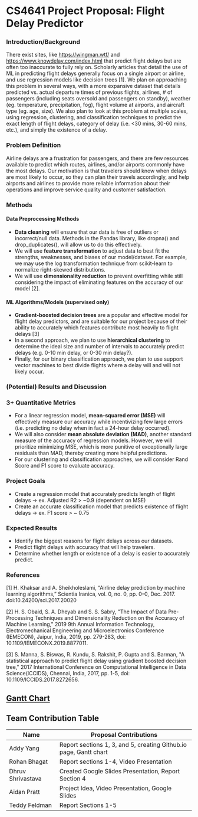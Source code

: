 # CS4641 Project Proposal: Flight Delay Predictor

### Introduction/Background
There exist sites, like https://wingman.wtf/ and https://www.knowdelay.com/index.html that predict flight delays but are often too inaccurate to fully rely on. Scholarly articles that detail the use of ML in predicting flight delays generally focus on a single airport or airline, and use regression models like decision trees \[1\]. 
We plan on approaching this problem in several ways, with a more expansive dataset that details predicted vs. actual departure times of previous flights, airlines, # of passengers (including seats oversold and passengers on standby), weather (eg. temperature, precipitation, fog), flight volume at airports, and aircraft type (eg. age, size). We also plan to look at this problem at multiple scales, using regression, clustering, and classification techniques to predict the exact length of flight delays, category of delay (i.e. <30 mins, 30-60 mins, etc.), and simply the existence of a delay.

### Problem Definition
Airline delays are a frustration for passengers, and there are few resources available to predict which routes, airlines, and/or airports commonly have the most delays. Our motivation is that travelers should know when delays are most likely to occur, so they can plan their travels accordingly, and help airports and airlines to provide more reliable information about their operations and improve service quality and customer satisfaction.

### Methods
#### Data Preprocessing Methods
+ **Data cleaning** will ensure that our data is free of outliers or incorrect/null data. Methods in the Pandas library, like dropna() and drop_duplicates(), will allow us to do this effectively.
+ We will use **feature transformation** to adjust data to best fit the strengths, weaknesses, and biases of our model/dataset. For example, we may use the log transformation technique from scikit-learn to normalize right-skewed distributions.
+ We will use **dimensionality reduction** to prevent overfitting while still considering the impact of eliminating features on the accuracy of our model \[2\].

#### ML Algorithms/Models (supervised only)
+ **Gradient-boosted decision trees** are a popular and effective model for flight delay predictors, and are suitable for our project because of their ability to accurately which features contribute most heavily to flight delays \[3\]
+ In a second approach, we plan to use **hierarchical clustering** to determine the ideal size and number of intervals to accurately predict delays (e.g. 0-10 min delay, or 0-30 min delay?).
+ Finally, for our binary classification approach, we plan to use support vector machines to best divide flights where a delay will and will not likely occur.

### (Potential) Results and Discussion
### 3+ Quantitative Metrics
+ For a linear regression model, **mean-squared error (MSE)** will effectively measure our accuracy while incentivizing few large errors (i.e. predicting no delay when in fact a 24-hour delay occurred).
+ We will also consider **mean absolute deviation (MAD)**, another standard measure of the accuracy of regression models. However, we will prioritize minimizing MSE, which is more punitive of exceptionally large residuals than MAD, thereby creating more helpful predictions.
+ For our clustering and classification approaches, we will consider Rand Score and F1 score to evaluate accuracy.
  
### Project Goals
+ Create a regression model that accurately predicts length of flight delays -> ex. Adjusted R2 > ~0.9 (dependent on MSE)
+ Create an accurate classification model that predicts existence of flight delays -> ex. F1 score > ~ 0.75

### Expected Results
+ Identify the biggest reasons for flight delays across our datasets.
+ Predict flight delays with accuracy that will help travelers.
+ Determine whether length or existence of a delay is easier to accurately predict.

### References
\[1\] H. Khaksar and A. Sheikholeslami, “Airline delay prediction by machine learning algorithms,” Scientia Iranica, vol. 0, no. 0, pp. 0–0, Dec. 2017. doi:10.24200/sci.2017.20020 

\[2\] H. S. Obaid, S. A. Dheyab and S. S. Sabry, "The Impact of Data Pre-Processing Techniques and Dimensionality Reduction on the Accuracy of Machine Learning," 2019 9th Annual Information Technology, Electromechanical Engineering and Microelectronics Conference (IEMECON), Jaipur, India, 2019, pp. 279-283, doi: 10.1109/IEMECONX.2019.8877011.

\[3\] S. Manna, S. Biswas, R. Kundu, S. Rakshit, P. Gupta and S. Barman, "A statistical approach to predict flight delay using gradient boosted decision tree," 2017 International Conference on Computational Intelligence in Data Science(ICCIDS), Chennai, India, 2017, pp. 1-5, doi: 10.1109/ICCIDS.2017.8272656.

## [Gantt Chart](https://docs.google.com/spreadsheets/d/1DOtCJ0PgNM5uBerABgMfCDr11GxqrQK8Jsl495TC0UA/edit?usp=sharing)

## Team Contribution Table
| Name  | Proposal Contributions |
| ------------- | ------------- |
| Addy Yang  | Report sections 1, 3, and 5, creating Github.io page, Gantt chart  |
| Rohan Bhagat  | Report sections 1-4, Video Presentation  |
| Dhruv Shrivastava  | Created Google Slides Presentation, Report Section 4  |
| Aidan Pratt  | Project Idea, Video Presentation, Google Slides |
| Teddy Feldman  | Report Sections 1-5 |
